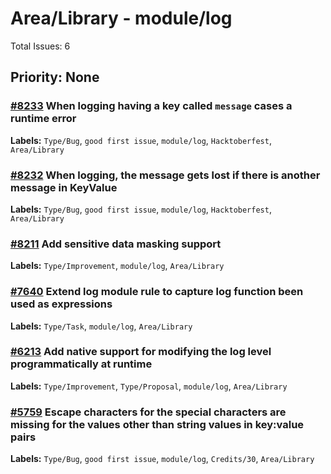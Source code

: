 # Area/Library - module/log

Total Issues: 6

## Priority: None

### [#8233](https://github.com/ballerina-platform/ballerina-library/issues/8233) When logging having a key called `message` cases a runtime error
**Labels:** `Type/Bug`, `good first issue`, `module/log`, `Hacktoberfest`, `Area/Library`

### [#8232](https://github.com/ballerina-platform/ballerina-library/issues/8232) When logging, the message gets lost if there is another message in KeyValue
**Labels:** `Type/Bug`, `good first issue`, `module/log`, `Hacktoberfest`, `Area/Library`

### [#8211](https://github.com/ballerina-platform/ballerina-library/issues/8211) Add sensitive data masking support
**Labels:** `Type/Improvement`, `module/log`, `Area/Library`

### [#7640](https://github.com/ballerina-platform/ballerina-library/issues/7640) Extend log module rule to capture log function been used as expressions
**Labels:** `Type/Task`, `module/log`, `Area/Library`

### [#6213](https://github.com/ballerina-platform/ballerina-library/issues/6213) Add native support for modifying the log level programmatically at runtime
**Labels:** `Type/Improvement`, `Type/Proposal`, `module/log`, `Area/Library`

### [#5759](https://github.com/ballerina-platform/ballerina-library/issues/5759) Escape characters for the special characters are missing for the values other than string values in key:value pairs
**Labels:** `Type/Bug`, `good first issue`, `module/log`, `Credits/30`, `Area/Library`

